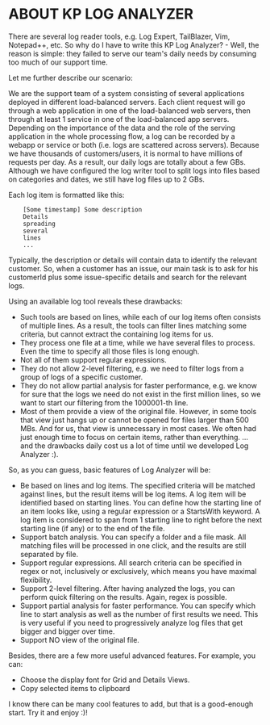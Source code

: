 # ABOUT KP LOG ANALYZER
There are several log reader tools, e.g. Log Expert, TailBlazer, Vim, Notepad++, etc. So why do I have to write this KP Log Analyzer? - Well, the reason is simple: they failed to serve our team's daily needs by consuming too much of our support time.

Let me further describe our scenario:

We are the support team of a system consisting of several applications deployed in different load-balanced servers. Each client request will go through a web application in one of the load-balanced web servers, then through at least 1 service in one of the load-balanced app servers. Depending on the importance of the data and the role of the serving application in the whole processing flow, a log can be recorded by a webapp or service or both (i.e. logs are scattered across servers). Because we have thousands of customers/users, it is normal to have millions of requests per day. As a result, our daily logs are totally about a few GBs. Although we have configured the log writer tool to split logs into files based on categories and dates, we still have log files up to 2 GBs.

Each log item is formatted like this:

        [Some timestamp] Some description
        Details
        spreading
        several
        lines
        ...
    
Typically, the description or details will contain data to identify the relevant customer. So, when a customer has an issue, our main task is to ask for his customerId plus some issue-specific details and search for the relevant logs.

Using an available log tool reveals these drawbacks:

- Such tools are based on lines, while each of our log items often consists of multiple lines. As a result, the tools can filter lines matching some criteria, but cannot extract the containing log items for us.
- They process one file at a time, while we have several files to process. Even the time to specify all those files is long enough.
- Not all of them support regular expressions.
- They do not allow 2-level filtering, e.g. we need to filter logs from a group of logs of a specific customer.
- They do not allow partial analysis for faster performance, e.g. we know for sure that the logs we need do not exist in the first million lines, so we want to start our filtering from the 1000001-th line.
- Most of them provide a view of the original file. However, in some tools that view just hangs up or cannot be opened for files larger than 500 MBs. And for us, that view is unnecessary in most cases. We often had just enough time to focus on certain items, rather than everything.
... and the drawbacks daily cost us a lot of time until we developed Log Analyzer :).

So, as you can guess, basic features of Log Analyzer will be:
- Be based on lines and log items. The specified criteria will be matched against lines, but the result items will be log items. A log item will be identified based on starting lines. You can define how the starting line of an item looks like, using a regular expression or a StartsWith keyword. A log item is considered to span from 1 starting line to right before the next starting line (if any) or to the end of the file.
- Support batch analysis. You can specify a folder and a file mask. All matching files will be processed in one click, and the results are still separated by file.
- Support regular expressions. All search criteria can be specified in regex or not, inclusively or exclusively, which means you have maximal flexibility.
- Support 2-level filtering. After having analyzed the logs, you can perform quick filtering on the results. Again, regex is possible.
- Support partial analysis for faster performance. You can specify which line to start analysis as well as the number of first results we need. This is very useful if you need to progressively analyze log files that get bigger and bigger over time.
- Support NO view of the original file.

Besides, there are a few more useful advanced features. For example, you can:
- Choose the display font for Grid and Details Views.
- Copy selected items to clipboard

I know there can be many cool features to add, but that is a good-enough start. Try it and enjoy :)!
